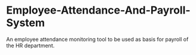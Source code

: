 # Employee-Attendance-And-Payroll-System
An employee attendance monitoring tool to be used as basis for payroll of the HR department. 
